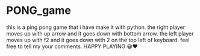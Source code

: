 # PONG_game
this is a ping pong game that i have make it with python.
the right player moves up with up arrow and it goes down with bottom arrow.
the left player moves up with f2 and it goes down with 2 on the top left of keyboard.
feel free to tell my your comments.
HAPPY PLAYING 😀❤
